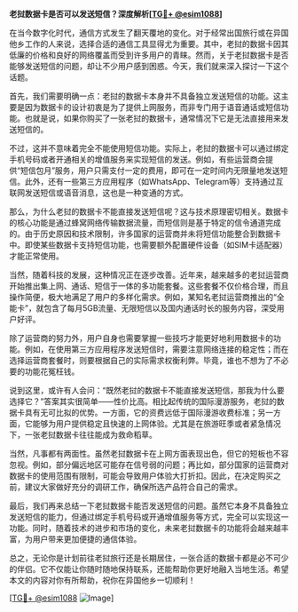 **老挝数据卡是否可以发送短信？深度解析[[TG💪+ @esim1088](https://t.me/s/esim1088)]**

在当今数字化时代，通信方式发生了翻天覆地的变化。对于经常出国旅行或在异国他乡工作的人来说，选择合适的通信工具显得尤为重要。其中，老挝的数据卡因其低廉的价格和良好的网络覆盖而受到许多用户的青睐。然而，关于老挝数据卡是否能够发送短信的问题，却让不少用户感到困惑。今天，我们就来深入探讨一下这个话题。

首先，我们需要明确一点：老挝的数据卡本身并不具备独立发送短信的功能。这主要是因为数据卡的设计初衷是为了提供上网服务，而非专门用于语音通话或短信功能。也就是说，如果你购买了一张老挝的数据卡，通常情况下它是无法直接用来发送短信的。

不过，这并不意味着完全不能使用短信功能。实际上，老挝的数据卡可以通过绑定手机号码或者开通相关的增值服务来实现短信的发送。例如，有些运营商会提供“短信包月”服务，用户只需支付一定的费用，即可在一定时间内无限量地发送短信。此外，还有一些第三方应用程序（如WhatsApp、Telegram等）支持通过互联网发送短信或语音消息，这也是一种变通的方式。

那么，为什么老挝的数据卡不能直接发送短信呢？这与技术原理密切相关。数据卡的核心功能是通过蜂窝网络传输数据流量，而短信则是基于特定的信令通道完成的。由于历史原因和技术限制，许多国家的运营商并未将短信功能整合到数据卡中。即使某些数据卡支持短信功能，也需要额外配置硬件设备（如SIM卡适配器）才能正常使用。

当然，随着科技的发展，这种情况正在逐步改善。近年来，越来越多的老挝运营商开始推出集上网、通话、短信于一体的多功能套餐。这些套餐不仅价格合理，而且操作简便，极大地满足了用户的多样化需求。例如，某知名老挝运营商推出的“全能卡”，就包含了每月5GB流量、无限短信以及国内通话时长的服务内容，深受用户好评。

除了运营商的努力外，用户自身也需要掌握一些技巧才能更好地利用数据卡的功能。例如，在使用第三方应用程序发送短信时，需要注意网络连接的稳定性；而在选择运营商套餐时，则要根据自己的实际需求权衡利弊。毕竟，谁也不想为了不必要的功能花冤枉钱。

说到这里，或许有人会问：“既然老挝的数据卡不能直接发送短信，那我为什么要选择它？”答案其实很简单——性价比高。相比起传统的国际漫游服务，老挝的数据卡具有无可比拟的优势。一方面，它的资费远低于国际漫游收费标准；另一方面，它能够为用户提供稳定且快速的上网体验。尤其是在旅游旺季或者紧急情况下，一张老挝数据卡往往能成为救命稻草。

当然，凡事都有两面性。虽然老挝数据卡在上网方面表现出色，但它的短板也不容忽视。例如，部分偏远地区可能存在信号弱的问题；再比如，部分国家的运营商对数据卡的使用范围有限制，可能会导致用户体验大打折扣。因此，在决定购买之前，建议大家做好充分的调研工作，确保所选产品符合自己的需求。

最后，我们再来总结一下老挝数据卡能否发送短信的问题。虽然它本身不具备独立发送短信的能力，但通过绑定手机号码或开通增值服务等方式，完全可以实现这一功能。同时，随着技术的进步和市场的变化，未来老挝数据卡的功能将会越来越丰富，为用户带来更加便捷的通信体验。

总之，无论你是计划前往老挝旅行还是长期居住，一张合适的数据卡都是必不可少的伴侣。它不仅能让你随时随地保持联系，还能帮助你更好地融入当地生活。希望本文的内容对你有所帮助，祝你在异国他乡一切顺利！

[[TG💪+ @esim1088](https://t.me/s/esim1088) ![Image](https://i.postimg.cc/4NQfJmqS/Snipaste-2025-05-13-00-14-12.png)]